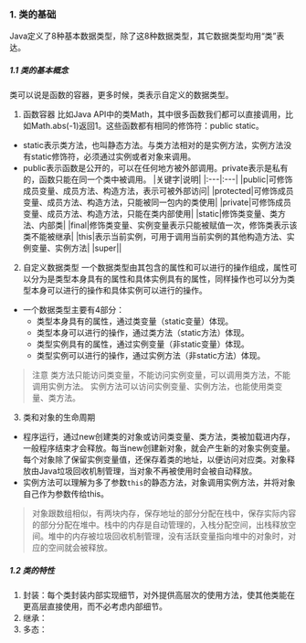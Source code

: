 ### 1. 类的基础
Java定义了8种基本数据类型，除了这8种数据类型，其它数据类型均用“类”表达。

##### 1.1 类的基本概念
类可以说是函数的容器，更多时候，类表示自定义的数据类型。

1. 函数容器
比如Java API中的类Math，其中很多函数我们都可以直接调用，比如Math.abs(-1)返回1。这些函数都有相同的修饰符：public static。
- static表示类方法，也叫静态方法。与类方法相对的是实例方法，实例方法没有static修饰符，必须通过实例或者对象来调用。
- public表示函数是公开的，可以在任何地方被外部调用。private表示是私有的，函数只能在同一个类中被调用。
|关键字|说明|
|:---|:---|
|public|可修饰成员变量、成员方法、构造方法，表示可被外部访问|
|protected|可修饰成员变量、成员方法、构造方法，只能被同一包内的类使用|
|private|可修饰成员变量、成员方法、构造方法，只能在类内部使用|
|static|修饰类变量、类方法、内部类|
|final|修饰类变量、实例变量表示只能被赋值一次，修饰类表示该类不能被继承|
|this|表示当前实例，可用于调用当前实例的其他构造方法、实例变量、实例方法|
|super||

2. 自定义数据类型
一个数据类型由其包含的属性和可以进行的操作组成，属性可以分为是类型本身具有的属性和具体实例具有的属性，同样操作也可以分为类型本身可以进行的操作和具体实例可以进行的操作。
- 一个数据类型主要有4部分：
	- 类型本身具有的属性，通过类变量（static变量）体现。
	- 类型本身可以进行的操作，通过类方法（static方法）体现。
	- 类型实例具有的属性，通过实例变量（非static变量）体现。
	- 类型实例可以进行的操作，通过实例方法（非static方法）体现。

>注意
>类方法只能访问类变量，不能访问实例变量，可以调用类方法，不能调用实例方法。
>实例方法可以访问实例变量、实例方法，也能使用类变量、类方法。

3. 类和对象的生命周期
- 程序运行，通过new创建类的对象或访问类变量、类方法，类被加载进内存，一般程序结束才会释放。每当new创建新对象，就会产生新的对象实例变量。每个对象除了保留实例变量值，还保存着类的地址，以便访问对应类。对象释放由Java垃圾回收机制管理，当对象不再被使用时会被自动释放。
- 实例方法可以理解为多了参数`this`的静态方法，对象调用实例方法，并将对象自己作为参数传给this。
> 对象跟数组相似，有两块内存，保存地址的部分分配在栈中，保存实际内容的部分分配在堆中。栈中的内存是自动管理的，入栈分配空间，出栈释放空间。堆中的内存被垃圾回收机制管理，没有活跃变量指向堆中的对象时，对应的空间就会被释放。

##### 1.2 类的特性
1. 封装：每个类封装内部实现细节，对外提供高层次的使用方法，使其他类能在更高层直接使用，而不必考虑内部细节。
2. 继承：
3. 多态：